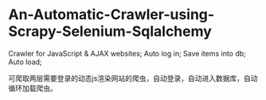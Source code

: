# An-Automatic-Crawler-using-Scrapy-Selenium-Sqlalchemy
Crawler for JavaScript &amp; AJAX websites; Auto log in; Save items into db; Auto load;

可爬取两层需要登录的动态js渲染网站的爬虫，自动登录，自动进入数据库，自动循环加载爬虫。
